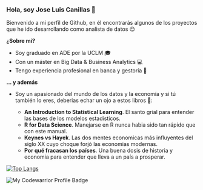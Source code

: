### Hola, soy Jose Luis Canillas 👋

Bienvenido a mi perfil de Github, en él encontrarás algunos de los proyectos que he ido desarrollando como analista de datos 😌

**¿Sobre mí?**

- Soy graduado en ADE por la UCLM 🎓
- Con un máster en Big Data & Business Analytics 💻
- Tengo experiencia profesional en banca y gestoría 💼

**... y además**

- Soy un apasionado del mundo de los datos y la economía y si tú también lo eres, deberias echar un ojo a estos libros 👀:

  - **An Introduction to Statistical Learning**. El santo grial para entender las bases de los modelos estadísticos.
  - **R for Data Science**. Manejarse en R nunca habia sido tan rápido que con este manual.
  - **Keynes vs Hayek**. Las dos mentes economicas más influyentes del siglo XX cuyo choque forjó las economias modernas.
  - **Por qué fracasan los países**. Una buena dosis de historia y economia para entender que lleva a un país a prosperar.



[![Top Langs](https://github-readme-stats.vercel.app/api/top-langs/?username=J-LCC&layout=compact)](https://github.com/anuraghazra/github-readme-stats)

![My Codewarrior Profile Badge](https://www.codewars.com/users/J-LCC/badges/large)


